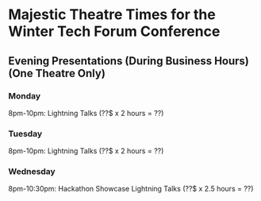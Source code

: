 # Majestic Theatre Times for the Winter Tech Forum Conference

## Evening Presentations (During Business Hours) (One Theatre Only)

### Monday
8pm-10pm: Lightning Talks  (??$ x 2 hours = ??)

### Tuesday
8pm-10pm: Lightning Talks  (??$ x 2 hours = ??)

### Wednesday
8pm-10:30pm: Hackathon Showcase Lightning Talks (??$ x 2.5 hours = ??)
